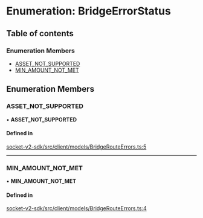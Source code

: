 # Enumeration: BridgeErrorStatus

## Table of contents

### Enumeration Members

- [ASSET_NOT_SUPPORTED](BridgeErrorStatus.md#asset_not_supported)
- [MIN_AMOUNT_NOT_MET](BridgeErrorStatus.md#min_amount_not_met)

## Enumeration Members

### ASSET_NOT_SUPPORTED

• **ASSET_NOT_SUPPORTED**

#### Defined in

[socket-v2-sdk/src/client/models/BridgeRouteErrors.ts:5](https://github.com/SocketDotTech/socket-v2-sdk/blob/b3c3e8d/src/client/models/BridgeRouteErrors.ts#L5)

---

### MIN_AMOUNT_NOT_MET

• **MIN_AMOUNT_NOT_MET**

#### Defined in

[socket-v2-sdk/src/client/models/BridgeRouteErrors.ts:4](https://github.com/SocketDotTech/socket-v2-sdk/blob/b3c3e8d/src/client/models/BridgeRouteErrors.ts#L4)
